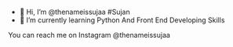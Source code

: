 - 👋 Hi, I’m @thenameissujaa 
#Sujan
- 🌱 I’m currently learning Python And Front End Developing Skills

You can reach me on Instagram @thenameissujaa

<!---
thenameissujaa1/thenameissujaa1 is a ✨ special ✨ repository because its `README.md` (this file) appears on your GitHub profile.
You can click the Preview link to take a look at your changes.
--->
